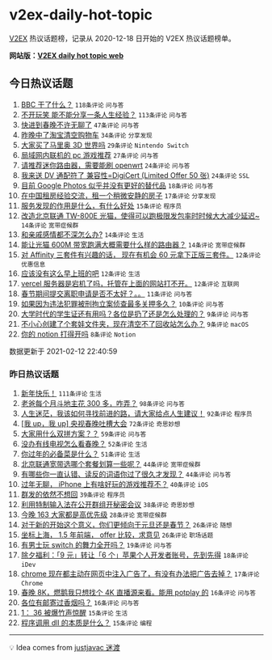 # v2ex-daily-hot-topic

[V2EX](https://www.v2ex.com/) 热议话题榜，记录从 2020-12-18 日开始的 V2EX 热议话题榜单。

**网站版：[V2EX daily hot topic web](https://realleonardo.github.io/v2ex-daily-hot-topic-web/)**

## 今日热议话题

<!-- TODAY BEGIN -->

1. [BBC 干了什么？](https://www.v2ex.com/t/753084) `118条评论` `问与答`
1. [不开玩笑 能不能分享一条人生经验？](https://www.v2ex.com/t/753038) `113条评论` `问与答`
1. [快进到春晚不许无聊了](https://www.v2ex.com/t/753020) `47条评论` `问与答`
1. [昨晚中了淘宝清空购物车](https://www.v2ex.com/t/753055) `34条评论` `分享发现`
1. [大家买了马里奥 3D 世界吗](https://www.v2ex.com/t/753010) `29条评论` `Nintendo Switch`
1. [局域网内联机的 pc 游戏推荐](https://www.v2ex.com/t/753046) `27条评论` `问与答`
1. [请推荐迷你路由器，需要能刷 openwrt](https://www.v2ex.com/t/753015) `24条评论` `问与答`
1. [我来送 DV 通配符了 兼容性=DigiCert (Limited Offer 50 张)](https://www.v2ex.com/t/753028) `24条评论` `SSL`
1. [目前 Google Photos 似乎并没有更好的替代品](https://www.v2ex.com/t/753074) `18条评论` `问与答`
1. [在中国租房经验交流，租一个稍微安静的房子](https://www.v2ex.com/t/753062) `17条评论` `分享发现`
1. [服务发现的作用是什么，有什么好处](https://www.v2ex.com/t/753065) `15条评论` `程序员`
1. [改造北京联通 TW-800E 光猫，使得可以跑极限发包率时时候大大减少延迟~](https://www.v2ex.com/t/753079) `14条评论` `宽带症候群`
1. [和亲戚感情都不深怎么办?](https://www.v2ex.com/t/753040) `14条评论` `生活`
1. [能让光猫 600M 带宽跑满大概需要什么样的路由器？](https://www.v2ex.com/t/753030) `14条评论` `宽带症候群`
1. [对 Affinity 三套件有兴趣的话， 现在有机会 60 元拿下正版三套件。](https://www.v2ex.com/t/753096) `12条评论` `优惠信息`
1. [应该没有这么早上班的吧](https://www.v2ex.com/t/753014) `12条评论` `生活`
1. [vercel 服务器是宕机了吗，托管在上面的网站打不开。](https://www.v2ex.com/t/753009) `12条评论` `互联网`
1. [春节期间提交离职申请是否不太好？。。](https://www.v2ex.com/t/753042) `11条评论` `问与答`
1. [如果因为违法犯罪被刑拘立案侦查最多关押多久？](https://www.v2ex.com/t/753008) `10条评论` `问与答`
1. [大学时代的学生证还有用吗？各位是扔了还是怎么处理的？](https://www.v2ex.com/t/753056) `9条评论` `问与答`
1. [不小心创建了个套娃文件夹，现在清空不了回收站怎么办？](https://www.v2ex.com/t/753021) `9条评论` `macOS`
1. [你的 notion 打得开吗](https://www.v2ex.com/t/753103) `8条评论` `Notion`

数据更新于 2021-02-12 22:40:59

<!-- TODAY END -->

### 昨日热议话题

<!-- YESTERDAY BEGIN -->

1. [新年快乐！](https://www.v2ex.com/t/752906) `111条评论` `生活`
1. [老爸每个月斗地主花 300 多，咋弄？](https://www.v2ex.com/t/752903) `98条评论` `问与答`
1. [人生迷茫，我该如何寻找前进的路，请大家给点人生建议！](https://www.v2ex.com/t/752959) `92条评论` `程序员`
1. [[我 up，我 up] 央视春晚吐槽大会](https://www.v2ex.com/t/752980) `72条评论` `奇思妙想`
1. [大家用什么双拼方案？？](https://www.v2ex.com/t/752937) `59条评论` `问与答`
1. [没办有线电视怎么看春晚？](https://www.v2ex.com/t/752939) `52条评论` `生活`
1. [你过年的必备菜是什么？](https://www.v2ex.com/t/752922) `51条评论` `生活`
1. [北京联通宽带选哪个套餐划算一些呢？](https://www.v2ex.com/t/752927) `44条评论` `宽带症候群`
1. [有哪些你一直认错、读反的词语你过了很久才发现？](https://www.v2ex.com/t/752905) `44条评论` `问与答`
1. [过年无聊， iPhone 上有啥好玩的游戏推荐不？](https://www.v2ex.com/t/752924) `40条评论` `iOS`
1. [群发的依然不想回](https://www.v2ex.com/t/752978) `39条评论` `程序员`
1. [利用特制输入法在公开群组开秘密会议](https://www.v2ex.com/t/752961) `38条评论` `奇思妙想`
1. [今晚 163 大家都是高优先级](https://www.v2ex.com/t/752970) `28条评论` `宽带症候群`
1. [对于新的开始这个意义，你们更倾向于元旦还是春节？](https://www.v2ex.com/t/752956) `26条评论` `随想`
1. [坐标上海， 1.5 年前端， offer 比较，求意见](https://www.v2ex.com/t/752950) `26条评论` `职场话题`
1. [有男士玩 switch 的舞力全开吗？](https://www.v2ex.com/t/752919) `19条评论` `问与答`
1. [除夕福利：「9 元」转让「6 个」苹果个人开发者账号，先到先得](https://www.v2ex.com/t/752953) `18条评论` `iDev`
1. [chrome 现在都主动在网页中注入广告了，有没有办法把广告去掉？](https://www.v2ex.com/t/752958) `17条评论` `Chrome`
1. [春晚 8K，燃鹅我只想找个 4K 直播源来看。能用 potplay 的](https://www.v2ex.com/t/752966) `16条评论` `问与答`
1. [各位有邮寄过香烟吗？](https://www.v2ex.com/t/752912) `16条评论` `问与答`
1. [1： 36 被爆竹声惊醒](https://www.v2ex.com/t/753003) `15条评论` `生活`
1. [程序调用 dll 的本质是什么？](https://www.v2ex.com/t/752972) `15条评论` `编程`

<!-- YESTERDAY END -->

---

💡 Idea comes from [justjavac 迷渡](https://github.com/justjavac/)
